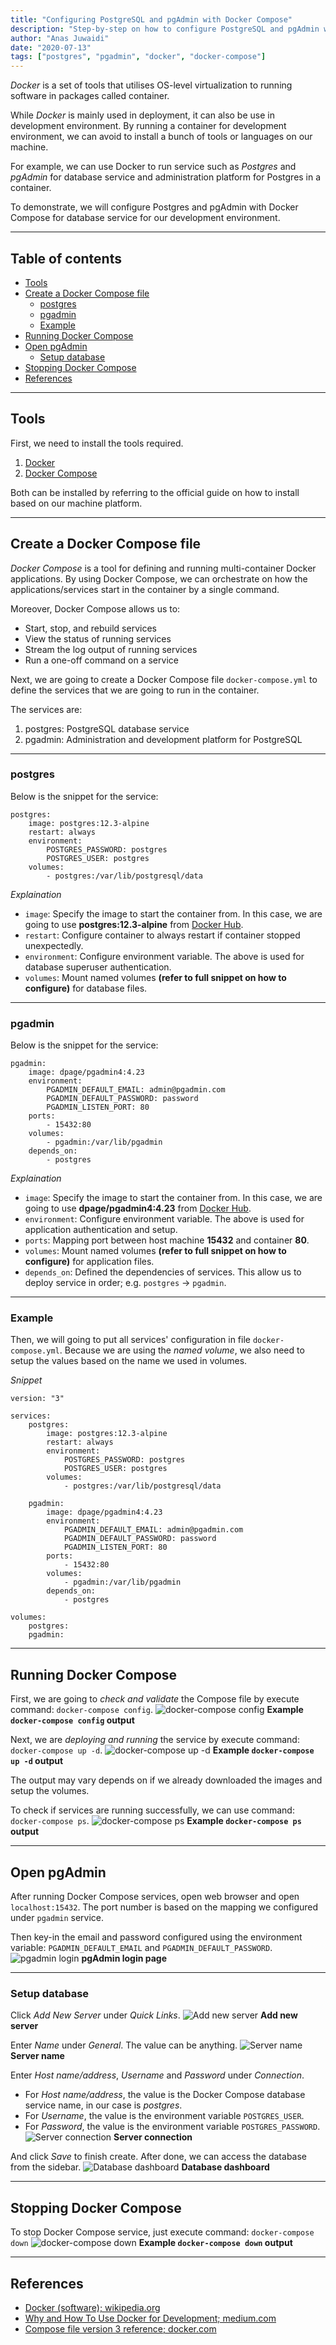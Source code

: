 ```yaml
---
title: "Configuring PostgreSQL and pgAdmin with Docker Compose"
description: "Step-by-step on how to configure PostgreSQL and pgAdmin with Docker Compose."
author: "Anas Juwaidi"
date: "2020-07-13"
tags: ["postgres", "pgadmin", "docker", "docker-compose"]
---
```


*Docker* is a set of tools that utilises OS-level virtualization to running software in packages called container. 

While *Docker* is mainly used in deployment, it can also be use in development environment. By running a container for development environment, 
we can avoid to install a bunch of tools or languages on our machine.

For example, we can use Docker to run service such as *Postgres* and *pgAdmin* for database service and administration platform for Postgres in a container.

To demonstrate, we will configure Postgres and pgAdmin with Docker Compose for database service for our development environment.

---

## Table of contents
* [Tools](#tools)
* [Create a Docker Compose file](#docker-compose-file)
  * [postgres](#postgres)
  * [pgadmin](#pgadmin)
  * [Example](#example)
* [Running Docker Compose](#running-docker-compose)
* [Open pgAdmin](#open-pgadmin)
  * [Setup database](#setup-database)
* [Stopping Docker Compose](#stopping-docker-compose)
* [References](#references)

---

<a name="tools"></a>
## Tools

First, we need to install the tools required.

1. [Docker](https://docs.docker.com/get-docker/)
2. [Docker Compose](https://docs.docker.com/compose/install/)

Both can be installed by referring to the official guide on how to install based on our machine platform.

---

<a name="docker-compose-file"></a>
## Create a Docker Compose file

*Docker Compose* is a tool for defining and running multi-container Docker applications. By using Docker Compose, we can orchestrate on how the applications/services
start in the container by a single command.

Moreover, Docker Compose allows us to:
* Start, stop, and rebuild services
* View the status of running services
* Stream the log output of running services
* Run a one-off command on a service

Next, we are going to create a Docker Compose file `docker-compose.yml` to define the services that we are going to run in the container.

The services are:
1. postgres: PostgreSQL database service
2. pgadmin: Administration and development platform for PostgreSQL

---

<a name="postgres"></a>
### postgres

Below is the snippet for the service:
```
postgres:
    image: postgres:12.3-alpine
    restart: always
    environment:
        POSTGRES_PASSWORD: postgres
        POSTGRES_USER: postgres
    volumes:
        - postgres:/var/lib/postgresql/data
```

*Explaination*
* `image`: Specify the image to start the container from. In this case, we are going to use **postgres:12.3-alpine** from [Docker Hub](https://hub.docker.com/_/postgres/).
* `restart`: Configure container to always restart if container stopped unexpectedly.
* `environment`: Configure environment variable. The above is used for database superuser authentication.
* `volumes`: Mount named volumes **(refer to full snippet on how to configure)** for database files.

---

<a name="pgadmin"></a>
### pgadmin

Below is the snippet for the service:
```
pgadmin:
    image: dpage/pgadmin4:4.23
    environment:
        PGADMIN_DEFAULT_EMAIL: admin@pgadmin.com
        PGADMIN_DEFAULT_PASSWORD: password
        PGADMIN_LISTEN_PORT: 80
    ports:
        - 15432:80
    volumes:
        - pgadmin:/var/lib/pgadmin
    depends_on:
        - postgres
```

*Explaination*
* `image`: Specify the image to start the container from. In this case, we are going to use **dpage/pgadmin4:4.23** from [Docker Hub](https://hub.docker.com/r/pgadmin/ripmain).
* `environment`: Configure environment variable. The above is used for application authentication and setup.
* `ports`: Mapping port between host machine **15432** and container **80**.
* `volumes`: Mount named volumes **(refer to full snippet on how to configure)** for application files.
* `depends_on`: Defined the dependencies of services. This allow us to deploy service in order; e.g. `postgres` -> `pgadmin`.

---

<a name="example"></a>
### Example

Then, we will going to put all services' configuration in file `docker-compose.yml`. Because we are using the *named volume*, we also need to setup the values
based on the name we used in volumes.

*Snippet*
```
version: "3"

services:
    postgres:
        image: postgres:12.3-alpine
        restart: always
        environment:
            POSTGRES_PASSWORD: postgres
            POSTGRES_USER: postgres
        volumes:
            - postgres:/var/lib/postgresql/data

    pgadmin:
        image: dpage/pgadmin4:4.23
        environment:
            PGADMIN_DEFAULT_EMAIL: admin@pgadmin.com
            PGADMIN_DEFAULT_PASSWORD: password
            PGADMIN_LISTEN_PORT: 80
        ports:
            - 15432:80
        volumes:
            - pgadmin:/var/lib/pgadmin
        depends_on:
            - postgres

volumes:
    postgres:
    pgadmin:
```

---

<a name="running-docker-compose"></a>
## Running Docker Compose

First, we are going to *check and validate* the Compose file by execute command: `docker-compose config`.
![docker-compose config](./01-docker-compose-config.png)
**Example `docker-compose config` output**

Next, we are *deploying and running* the service by execute command: `docker-compose up -d`.
![docker-compose up -d](./02-docker-compose-up.png)
**Example `docker-compose up -d` output**

The output may vary depends on if we already downloaded the images and setup the volumes.

To check if services are running successfully, we can use command: `docker-compose ps`.
![docker-compose ps](./03-docker-compose-ps.png)
**Example `docker-compose ps` output**

---

<a name="open-pgadmin"></a>
## Open pgAdmin

After running Docker Compose services, open web browser and open `localhost:15432`. The port number is based on the mapping we configured under `pgadmin` service.

Then key-in the email and password configured using the environment variable: `PGADMIN_DEFAULT_EMAIL` and `PGADMIN_DEFAULT_PASSWORD`.
![pgadmin login](./04-pgadmin-login.png)
**pgAdmin login page**

---

<a name="setup database"></a>
### Setup database

Click *Add New Server* under *Quick Links*.
![Add new server](./05-add-new-server.png)
**Add new server**

Enter *Name* under *General*. The value can be anything.
![Server name](./06-server-name.png)
**Server name**

Enter *Host name/address*, *Username* and *Password* under *Connection*.
* For *Host name/address*, the value is the Docker Compose database service name, in our case is *postgres*.
* For *Username*, the value is the environment variable `POSTGRES_USER`.
* For *Password*, the value is the environment variable `POSTGRES_PASSWORD`.
![Server connection](./07-server-connection.png)
**Server connection**

And click *Save* to finish create. After done, we can access the database from the sidebar.
![Database dashboard](./08-database-dashboard.png)
**Database dashboard**

---

<a name="stopping-docker-compose"></a>
## Stopping Docker Compose

To stop Docker Compose service, just execute command: `docker-compose down`
![docker-compose down](./09-docker-compose-down.png)
**Example `docker-compose down` output**

---

<a name="references"></a>
## References

* [Docker (software); wikipedia.org](https://en.wikipedia.org/wiki/Docker_%28software%29)
* [Why and How To Use Docker for Development; medium.com](https://medium.com/better-programming/why-and-how-to-use-docker-for-development-a156c1de3b24)
* [Compose file version 3 reference; docker.com](https://docs.docker.com/compose/compose-file/)


